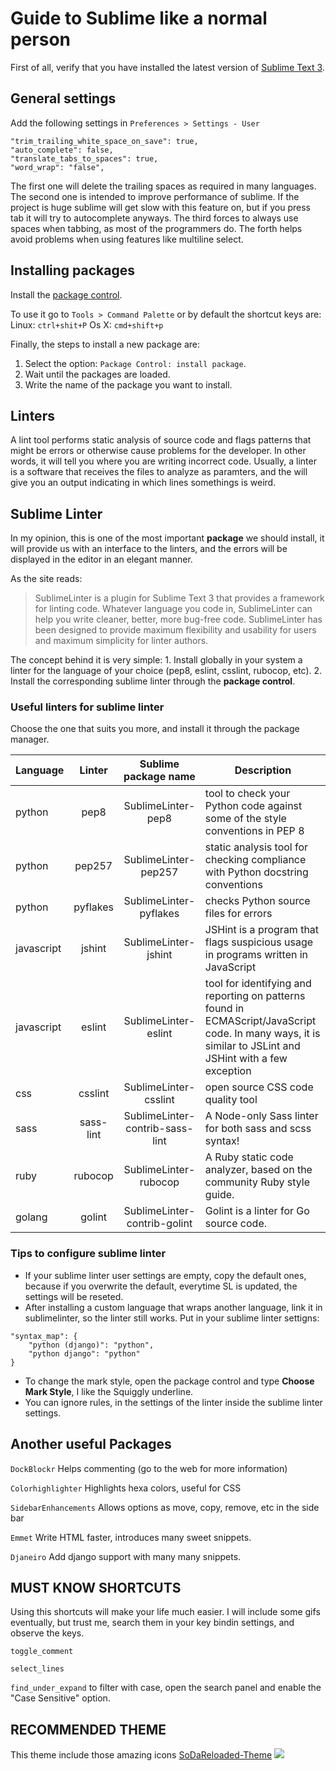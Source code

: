 <!--
.. title: Guide to Sublime like a normal person
.. slug: guide-to-sublime-like-a-normal-person
.. date: 2017-06-08 16:46:15 UTC-03:00
.. tags: sublime, linters, python, programming
.. category: programming
.. link:
.. description: Installing and configuring Sublime Text 3
.. type: text
-->

# Guide to Sublime like a normal person

First of all, verify that you have installed the latest version of [Sublime Text 3](https://www.sublimetext.com/3).

## General settings

Add the following settings in `Preferences > Settings - User`

```
"trim_trailing_white_space_on_save": true,
"auto_complete": false,
"translate_tabs_to_spaces": true,
"word_wrap": "false",
```

The first one will delete the trailing spaces as required in many languages.
The second one is intended to improve performance of sublime. If the project is huge sublime will get slow with this feature on, but if you press tab it will try to autocomplete anyways.
The third forces to always use spaces when tabbing, as most of the programmers do.
The forth helps avoid problems when using features like multiline select.


## Installing packages

Install the [package control](https://packagecontrol.io/installation).

To use it go to `Tools > Command Palette` or by default the shortcut keys are:
    Linux: `ctrl+shit+P`
    Os X: `cmd+shift+p`

Finally, the steps to install a new package are:
1. Select the option: `Package Control: install package`.
2. Wait until the packages are loaded.
3. Write the name of the package you want to install.


## Linters
A lint tool performs static analysis of source code and flags patterns that might be errors or otherwise cause problems for the developer.
In other words, it will tell you where you are writing incorrect code.
Usually, a linter is a software that receives the files to analyze as paramters, and the will give you an output indicating in which lines somethings is weird.


## Sublime Linter
In my opinion, this is one of the most important **package** we should install, it will provide us with an interface to the linters, and the errors will be displayed in the editor in an elegant manner.

As the site reads:
> SublimeLinter is a plugin for Sublime Text 3 that provides a framework for linting code. Whatever language you code in, SublimeLinter can help you write cleaner, better, more bug-free code. SublimeLinter has been designed to provide maximum flexibility and usability for users and maximum simplicity for linter authors.

The concept behind it is very simple:
    1. Install globally in your system a linter for the language of your choice (pep8, eslint, csslint, rubocop, etc).
    2. Install the corresponding sublime linter through the **package control**.

### Useful linters for sublime linter

Choose the one that suits you more, and install it through the package manager.

| Language        | Linter           | Sublime package name  | Description |
| ------------- |:-------------:|:-----:| -- |
| python | pep8 | SublimeLinter-pep8 | tool to check your Python code against some of the style conventions in PEP 8 |
| python| pep257 | SublimeLinter-pep257 | static analysis tool for checking compliance with Python docstring conventions |
| python | pyflakes | SublimeLinter-pyflakes | checks Python source files for errors |
| javascript | jshint | SublimeLinter-jshint | JSHint is a program that flags suspicious usage in programs written in JavaScript |
| javascript | eslint | SublimeLinter-eslint | tool for identifying and reporting on patterns found in ECMAScript/JavaScript code. In many ways, it is similar to JSLint and JSHint with a few exception |
| css | csslint | SublimeLinter-csslint | open source CSS code quality tool |
| sass | sass-lint | SublimeLinter-contrib-sass-lint | A Node-only Sass linter for both sass and scss syntax! |
| ruby | rubocop | SublimeLinter-rubocop | A Ruby static code analyzer, based on the community Ruby style guide. |
| golang | golint | Sublime​Linter-contrib-golint | Golint is a linter for Go source code. |


### Tips to configure sublime linter

* If your sublime linter user settings are empty, copy the default ones, because if you overwrite the default, everytime SL is updated, the settings will be reseted.
* After installing a custom language that wraps another language, link it in sublimelinter, so the linter still works. Put in your sublime linter settigns:
```
"syntax_map": {
    "python (django)": "python",
    "python django": "python"
}
```
* To change the mark style, open the package control and type **Choose Mark Style**, I like the Squiggly underline.
* You can ignore rules, in the settings of the linter inside the sublime linter settings.


## Another useful Packages

`DockBlockr` Helps commenting (go to the web for more information)

`Colorhighlighter` Highlights hexa colors, useful for CSS

`SidebarEnhancements` Allows options as move, copy, remove, etc in the side bar

`Emmet` Write HTML faster, introduces many sweet snippets.

`Djaneiro` Add django support with many many snippets.


## MUST KNOW SHORTCUTS

Using this shortcuts will make your life much easier. I will include some gifs eventually, but trust me, search them in your key bindin settings, and observe the keys.

`toggle_comment`

`select_lines`

`find_under_expand` to filter with case, open the search panel and enable the "Case Sensitive" option.


## RECOMMENDED THEME

This theme include those amazing icons
[SoDaReloaded-Theme](https://github.com/Miw0/SoDaReloaded-Theme)
![](https://raw.githubusercontent.com/Miw0/sodareloaded-theme/master/dark/example.png)
